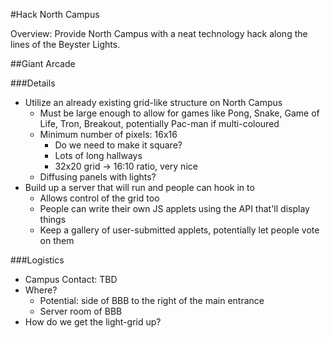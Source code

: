 #Hack North Campus

Overview: Provide North Campus with a neat technology hack along the lines of the Beyster Lights.

##Giant Arcade

###Details
* Utilize an already existing grid-like structure on North Campus
  * Must be large enough to allow for games like Pong, Snake, Game of Life, Tron, Breakout, potentially Pac-man if multi-coloured
  * Minimum number of pixels: 16x16
    * Do we need to make it square?
    * Lots of long hallways
    * 32x20 grid -> 16:10 ratio, very nice
  * Diffusing panels with lights?
* Build up a server that will run and people can hook in to
  * Allows control of the grid too
  * People can write their own JS applets using the API that'll display things
  * Keep a gallery of user-submitted applets, potentially let people vote on them

###Logistics
* Campus Contact: TBD
* Where?
  * Potential: side of BBB to the right of the main entrance
  * Server room of BBB
* How do we get the light-grid up?
